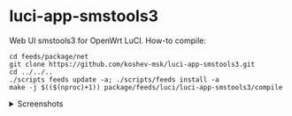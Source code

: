 # luci-app-smstools3

Web UI smstools3 for OpenWrt LuCI.
How-to compile:
```
cd feeds/package/net
git clone https://github.com/koshev-msk/luci-app-smstools3.git
cd ../../..
./scripts feeds update -a; ./scripts/feeds install -a
make -j $(($(nproc)+1)) package/feeds/luci/luci-app-smstools3/compile
```
<details>
   <summary>Screenshots</summary>
   
   ![](https://raw.githubusercontent.com/koshev-msk/luci-app-smstools3/master/screenshots/incoming.png)
   
   ![](https://raw.githubusercontent.com/koshev-msk/luci-app-smstools3/master/screenshots/outcoming.png)
   
   ![](https://raw.githubusercontent.com/koshev-msk/luci-app-smstools3/master/screenshots/push.png)
   
   ![](https://raw.githubusercontent.com/koshev-msk/luci-app-smstools3/master/screenshots/setup.png)
   
</details>
